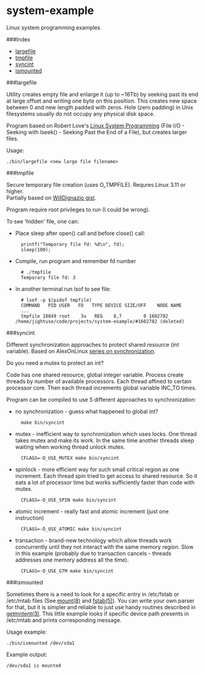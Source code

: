 system-example
==============

Linux system programming examples

###Index
* [largefile](#largefile)
* [tmpfile](#tmpfile)
* [syncint](#syncint)
* [ismounted](#ismounted)


###largefile

Utility creates empty file and enlarge it (up to ~16Tb) by seeking past its end
at large offset and writing one byte on this position. This creates new space
between 0 and new length padded with zeros. Hole (zero padding) in Unix
filesystems usually do not occupy any physical disk space.

Program based on Robert Love's
[Linux System Programming](http://shop.oreilly.com/product/0636920026891.do)
(File I/O - Seeking with lseek() - Seeking Past the End of a File), but creates
larger files.

Usage:

    ./bin/largefile <new large file filename>

###tmpfile

Secure temporary file creation (uses O\_TMPFILE). Requres Linux 3.11 or higher.  
Partially based on
[WillDignazio gist](https://gist.github.com/WillDignazio/6077679).

Program require root privileges to run (I could be wrong).

To see 'hidden' file, one can:

* Place sleep after open() call and before close() call:

        printf("Temporary file fd: %d\n", fd);
        sleep(100);

* Compile, run program and remember fd number

        # ./tmpfile
        Temporary file fd: 3

* In another terminal run lsof to see file:

        # lsof -p $(pidof tmpfile)
        COMMAND   PID USER   FD   TYPE DEVICE SIZE/OFF    NODE NAME
        ...
        tmpfile 18849 root    3u   REG    8,7        0 1602782 /home/jightuse/code/projects/system-example/#1602782 (deleted)


###syncint

Different synchronization approaches to protect shared resource (int variable).
Based on AlexOnLinux [series on synchronization](http://www.alexonlinux.com/do-you-need-mutex-to-protect-int).

Do you need a mutex to protect an int?

Code has one shared resource, global integer variable. Process create threads by
number of available processors. Each thread affined to certain processor core.
Then each thread increments global variable INC\_TO times.

Program can be compiled to use 5 different approaches to synchronization:

* no synchronization - guess what happened to global int?

        make bin/syncint

* mutex - inefficient way to synchronization which uses locks. One thread
takes mutex and make its work. In the same time another threads sleep waiting
when working thread unlock mutex.

        CFLAGS=-D_USE_MUTEX make bin/syncint

* spinlock - more efficient way for such small critical region as one
increment. Each thread spin tried to get access to shared resource. So it eats
a lot of processor time but works sufficiently faster than code with mutex.

        CFLAGS=-D_USE_SPIN make bin/syncint

* atomic increment - really fast and atomic increment (just one instruction)

        CFLAGS=-D_USE_ATOMIC make bin/syncint

* transaction - brand-new technology which allow threads work concurrently until
they not interact with the same memory region. Slow in this example (probably
due to transaction cancels - threads addresses one memory address all the time).

        CFLAGS=-D_USE_GTM make bin/syncint

###ismounted

Sometimes there is a need to look for a specific entry in /etc/fstab or
/etc/mtab files (See [mount(8)](http://man7.org/linux/man-pages/man8/mount.8.html)
and [fstab(5)](http://man7.org/linux/man-pages/man5/fstab.5.html)). You can
write your own parser for that, but it is simpler and reliable to just use
handy routines described in [getmntent(3)](http://man7.org/linux/man-pages/man3/getmntent.3.html).
This little example looks if specific device path presents in /etc/mtab and
prints corresponding message.

Usage example: 

    ./bin/ismounted /dev/sda1

Example output:

    /dev/sda1 is mounted
